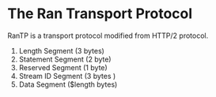 # The Ran Transport Protocol

RanTP is a transport protocol modified from HTTP/2 protocol.

1. Length Segment (3 bytes)
2. Statement Segment (2 byte)
4. Reserved Segment (1 byte)
5. Stream ID Segment (3 bytes  )
6. Data Segment ($length bytes)